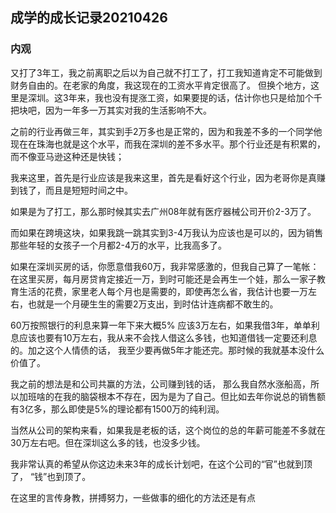 ## 成学的成长记录20210426

### 内观

又打了3年工，我之前离职之后以为自己就不打工了，打工我知道肯定不可能做到财务自由的。在老家的角度，我这现在的工资水平肯定很高了。 但换个地方，这里是深圳。这3年来，我也没有提涨工资，如果要提的话，估计你也只是给加个千把块吧，因为一年多一万其实对我的生活影响不大。

之前的行业再做三年，其实到手2万多也是正常的，因为和我差不多的一个同学他现在在珠海也就是这个水平，而我在深圳的差不多水平。那个行业还是有积累的，而不像亚马逊这种还是快钱；

我来这里，首先是行业应该是我来这里，首先是看好这个行业，因为老哥你是真赚到钱了，而且是短短时间之中。

如果是为了打工，那么那时候其实去广州08年就有医疗器械公司开价2-3万了。

而如果在跨境这块，如果我跳一跳其实到3-4万我认为应该也是可以的，因为销售那些年轻的女孩子一个月都2-4万的水平，比我高多了。

如果在深圳买房的话，你愿意借我60万，我非常感激的，但我自己算了一笔帐：在这里买房，每月房贷肯定接近一万，到时可能还是会再生一个娃，那么一家子教育生活的花费，家里老人每个月也是需要的，即使再怎么省，我估计也要一万左右，也就是一个月硬生生的需要2万支出，到时估计连病都不敢生的。

60万按照银行的利息来算一年下来大概5% 应该3万左右，如果我借3年，单单利息应该也要有10万左右，我从来不会找人借这么多钱，也知道借钱一定要还利息的。加之这个人情债的话， 我至少要再做5年才能还完。那时候的我就基本没什么价值了。

我之前的想法是和公司共赢的方法，公司赚到钱的话， 那么我自然水涨船高，所以加班啥的在我的脑袋根本不存在，因为是为了自己。但比如去年你说总的销售额有3亿多，那么即使是5%的理论都有1500万的纯利润。

当然从公司的架构来看，如果我是老板的话，这个岗位的总的年薪可能差不多就在30万左右吧。但在深圳这么多的钱，也没多少钱。

我非常认真的希望从你这边未来3年的成长计划吧，在这个公司的“官”也就到顶了， “钱”也到顶了。

在这里的言传身教，拼搏努力，一些做事的细化的方法还是有点